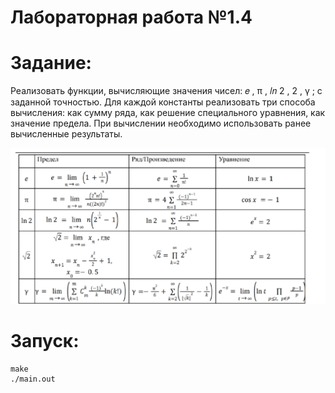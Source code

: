 # Лабораторная работа №1.4

# Задание:
Реализовать функции, вычисляющие значения чисел: 𝑒 , π , 𝑙𝑛 2 , 2 , γ ; с заданной
точностью. Для каждой константы реализовать три способа вычисления: как
сумму ряда, как решение специального уравнения, как значение предела. При
вычислении необходимо использовать ранее вычисленные результаты.

![alt text](image.png)

# Запуск:
```
make
./main.out
```